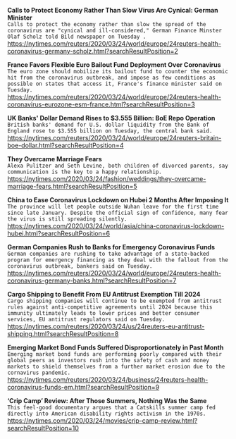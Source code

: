 **Calls to Protect Economy Rather Than Slow Virus Are Cynical: German Minister**\
`Calls to protect the economy rather than slow the spread of the coronavirus are "cynical and ill-considered," German Finance Minster Olaf Scholz told Bild newspaper on Tuesday .`\
https://nytimes.com/reuters/2020/03/24/world/europe/24reuters-health-coronavirus-germany-scholz.html?searchResultPosition=2

**France Favors Flexible Euro Bailout Fund Deployment Over Coronavirus**\
`The euro zone should mobilize its bailout fund to counter the economic hit from the coronavirus outbreak, and impose as few conditions as possible on states that access it, France's finance minister said on Tuesday.`\
https://nytimes.com/reuters/2020/03/24/world/europe/24reuters-health-coronavirus-eurozone-esm-france.html?searchResultPosition=3

**UK Banks' Dollar Demand Rises to $3.555 Billion: BoE Repo Operation**\
`British banks' demand for U.S. dollar liquidity from the Bank of England rose to $3.555 billion on Tuesday, the central bank said.`\
https://nytimes.com/reuters/2020/03/24/world/europe/24reuters-britain-boe-dollar.html?searchResultPosition=4

**They Overcame Marriage Fears**\
`Alexa Pulitzer and Seth Levine, both children of divorced parents, say communication is the key to a happy relationship.`\
https://nytimes.com/2020/03/24/fashion/weddings/they-overcame-marriage-fears.html?searchResultPosition=5

**China to Ease Coronavirus Lockdown on Hubei 2 Months After Imposing It**\
`The province will let people outside Wuhan leave for the first time since late January. Despite the official sign of confidence, many fear the virus is still spreading silently.`\
https://nytimes.com/2020/03/24/world/asia/china-coronavirus-lockdown-hubei.html?searchResultPosition=6

**German Companies Rush to Banks for Emergency Coronavirus Funds**\
`German companies are rushing to take advantage of a state-backed program for emergency financing as they deal with the fallout from the coronavirus outbreak, bankers said on Tuesday.`\
https://nytimes.com/reuters/2020/03/24/world/europe/24reuters-health-coronavirus-germany-banks.html?searchResultPosition=7

**Cargo Shipping to Benefit From EU Antitrust Exemption Till 2024**\
`Cargo shipping companies will continue to be exempted from antitrust rules against anti-competitive agreements until 2024 because this immunity ultimately leads to lower prices and better consumer services, EU antitrust regulators said on Tuesday.`\
https://nytimes.com/reuters/2020/03/24/us/24reuters-eu-antitrust-shipping.html?searchResultPosition=8

**Emerging Market Bond Funds Suffered Disproportionately in Past Month**\
`Emerging market bond funds are performing poorly compared with their global peers as investors rush into the safety of cash and money markets to shield themselves from a further market erosion due to the cornavirus pandemic.`\
https://nytimes.com/reuters/2020/03/24/business/24reuters-health-coronavirus-funds-em.html?searchResultPosition=9

**‘Crip Camp’ Review: After Those Summers, Nothing Was the Same**\
`This feel-good documentary argues that a Catskills summer camp fed directly into American disability rights activism in the 1970s.`\
https://nytimes.com/2020/03/24/movies/crip-camp-review.html?searchResultPosition=10

